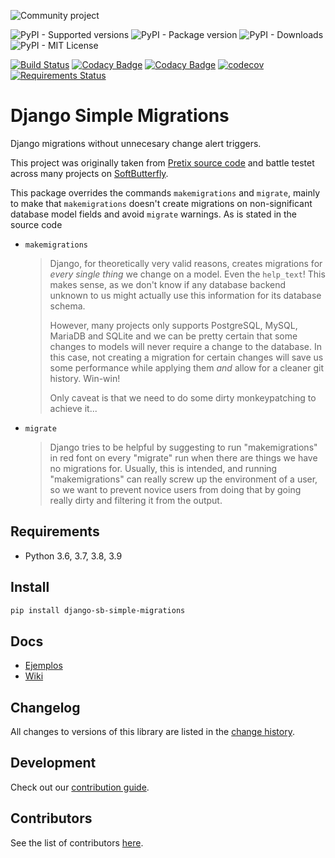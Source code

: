 ![Community project](https://raw.githubusercontent.com/softbutterfly/django-sb-simple-migrations/master/resources/softbutterfly-open-source-community-project.png)

![PyPI - Supported versions](https://img.shields.io/pypi/pyversions/django-sb-simple-migrations)
![PyPI - Package version](https://img.shields.io/pypi/v/django-sb-simple-migrations)
![PyPI - Downloads](https://img.shields.io/pypi/dm/django-sb-simple-migrations)
![PyPI - MIT License](https://img.shields.io/pypi/l/django-sb-simple-migrations)

[![Build Status](https://www.travis-ci.org/softbutterfly/django-sb-simple-migrations.svg?branch=develop)](https://www.travis-ci.org/softbutterfly/django-sb-simple-migrations)
[![Codacy Badge](https://app.codacy.com/project/badge/Grade/9ed3b8725e094a648b38b96a3acdc1eb)](https://www.codacy.com/gh/softbutterfly/django-sb-simple-migrations/dashboard?utm_source=github.com&amp;utm_medium=referral&amp;utm_content=softbutterfly/django-sb-simple-migrations&amp;utm_campaign=Badge_Grade)
[![Codacy Badge](https://app.codacy.com/project/badge/Coverage/9ed3b8725e094a648b38b96a3acdc1eb)](https://www.codacy.com/gh/softbutterfly/django-sb-simple-migrations/dashboard?utm_source=github.com&utm_medium=referral&utm_content=softbutterfly/django-sb-simple-migrations&utm_campaign=Badge_Coverage)
[![codecov](https://codecov.io/gh/softbutterfly/django-sb-simple-migrations/branch/master/graph/badge.svg?token=pbqXUUOu1F)](https://codecov.io/gh/softbutterfly/django-sb-simple-migrations)
[![Requirements Status](https://requires.io/github/softbutterfly/django-sb-simple-migrations/requirements.svg?branch=master)](https://requires.io/github/softbutterfly/django-sb-simple-migrations/requirements/?branch=master)

# Django Simple Migrations

Django migrations without unnecesary change alert triggers.

This project was originally taken from [Pretix source code](https://github.com/pretix/pretix/tree/master/src/pretix/base/management/commands) and battle testet across many projects on [SoftButterfly](https://softbutterfly.io).

This package overrides the commands `makemigrations` and `migrate`, mainly to make that `makemigrations` doesn't create migrations on non-significant database model fields and avoid `migrate` warnings. As is stated in the source code

* `makemigrations`

  > Django, for theoretically very valid reasons, creates migrations for *every single thing* we change on a model. Even the `help_text`! This makes sense, as we don't know if any database backend unknown to us might actually use this information for its database schema.
  >
  > However, many projects only supports PostgreSQL, MySQL, MariaDB and SQLite and we can be pretty certain that some changes to models will never require a change to the database. In this case, not creating a migration for certain changes will save us some performance while applying them *and* allow for a cleaner git history. Win-win!
  >
  > Only caveat is that we need to do some dirty monkeypatching to achieve it...

* `migrate`

  > Django tries to be helpful by suggesting to run "makemigrations" in red font on every "migrate" run when there are things we have no migrations for. Usually, this is intended, and running "makemigrations" can really screw up the environment of a user, so we want to prevent novice users from doing that by going really dirty and filtering it from the output.

## Requirements

- Python 3.6, 3.7, 3.8, 3.9

## Install

```bash
pip install django-sb-simple-migrations
```

## Docs

- [Ejemplos](https://github.com/softbutterfly/django-sb-simple-migrations/wiki)
- [Wiki](https://github.com/softbutterfly/django-sb-simple-migrations/wiki)

## Changelog

All changes to versions of this library are listed in the [change history](CHANGELOG.md).

## Development

Check out our [contribution guide](CONTRIBUTING.md).

## Contributors

See the list of contributors [here](https://github.com/softbutterfly/django-sb-simple-migrations/graphs/contributors).
